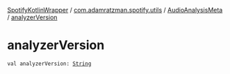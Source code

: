 [SpotifyKotlinWrapper](../../index.md) / [com.adamratzman.spotify.utils](../index.md) / [AudioAnalysisMeta](index.md) / [analyzerVersion](./analyzer-version.md)

# analyzerVersion

`val analyzerVersion: `[`String`](https://kotlinlang.org/api/latest/jvm/stdlib/kotlin/-string/index.html)